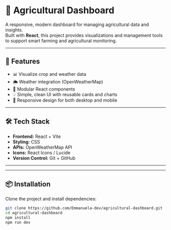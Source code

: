 # 🌾 Agricultural Dashboard

A responsive, modern dashboard for managing agricultural data and insights.  
Built with **React**, this project provides visualizations and management tools to support smart farming and agricultural monitoring.

---

## 🚀 Features

- 📊 Visualize crop and weather data
- 🌦️ Weather integration (OpenWeatherMap)
- 📁 Modular React components
- 💡 Simple, clean UI with reusable cards and charts
- 📱 Responsive design for both desktop and mobile

---

## 🛠️ Tech Stack

- **Frontend:** React + Vite
- **Styling:** CSS 
- **APIs:** OpenWeatherMap API 
- **Icons:** React Icons / Lucide
- **Version Control:** Git + GitHub

---


---

## 📦 Installation

Clone the project and install dependencies:

```bash
git clone https://github.com/Emmanuela-dev/agricultural-dashboard.git
cd agricultural-dashboard
npm install
npm run dev

